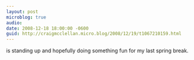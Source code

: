 ```yaml
---
layout: post
microblog: true
audio: 
date: 2008-12-18 18:00:00 -0600
guid: http://craigmcclellan.micro.blog/2008/12/19/t1067210159.html
---
```

is standing up and hopefully doing something fun for my last spring break.
